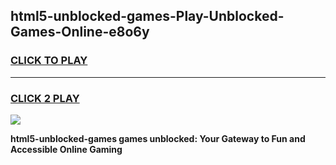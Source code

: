 
## html5-unblocked-games-Play-Unblocked-Games-Online-e8o6y
<h3>
<a href="https://premium76.site?title=html5-unblocked-games&ref=25A">CLICK TO PLAY</a></h3>
<hr>

<h3>
<a href="https://premium76.site?title=html5-unblocked-games&ref=25A">CLICK 2 PLAY</a>
  
</h3>

<a href="https://premium76.site?title=html5-unblocked-games&ref=25A"><img src="https://clearcache.store/games.png"></a>


**html5-unblocked-games games unblocked: Your Gateway to Fun and Accessible Online Gaming**
